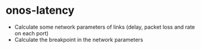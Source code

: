 # onos-latency
- Calculate some network parameters of links (delay, packet loss and rate on each port)
- Calculate the breakpoint in the network parameters
